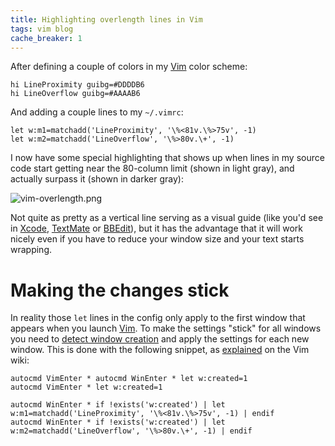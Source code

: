 ```yaml
---
title: Highlighting overlength lines in Vim
tags: vim blog
cache_breaker: 1
---
```


After defining a couple of colors in my [Vim](/wiki/Vim) color scheme:

    hi LineProximity guibg=#DDDDB6
    hi LineOverflow guibg=#AAAAB6

And adding a couple lines to my `~/.vimrc`:

    let w:m1=matchadd('LineProximity', '\%<81v.\%>75v', -1)
    let w:m2=matchadd('LineOverflow', '\%>80v.\+', -1)

I now have some special highlighting that shows up when lines in my source code start getting near the 80-column limit (shown in light gray), and actually surpass it (shown in darker gray):

![vim-overlength.png](/system/images/vim-overlength.png)

Not quite as pretty as a vertical line serving as a visual guide (like you'd see in [Xcode](/wiki/Xcode), [TextMate](/wiki/TextMate) or [BBEdit](/wiki/BBEdit)), but it has the advantage that it will work nicely even if you have to reduce your window size and your text starts wrapping.

# Making the changes stick

In reality those `let` lines in the config only apply to the first window that appears when you launch [Vim](/wiki/Vim). To make the settings "stick" for all windows you need to [detect window creation](http://vim.wikia.com/wiki/Detect_window_creation_with_WinEnter) and apply the settings for each new window. This is done with the following snippet, as [explained](http://vim.wikia.com/wiki/Detect_window_creation_with_WinEnter) on the Vim wiki:

    autocmd VimEnter * autocmd WinEnter * let w:created=1
    autocmd VimEnter * let w:created=1

    autocmd WinEnter * if !exists('w:created') | let w:m1=matchadd('LineProximity', '\%<81v.\%>75v', -1) | endif
    autocmd WinEnter * if !exists('w:created') | let w:m2=matchadd('LineOverflow', '\%>80v.\+', -1) | endif
